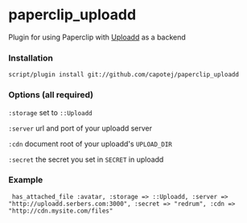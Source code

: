 # paperclip_uploadd

Plugin for using Paperclip with [Uploadd](http://github.com/capotej/paperclip_uploadd) as a backend

### Installation

    script/plugin install git://github.com/capotej/paperclip_uploadd

### Options (all required)

`:storage` set to `::Uploadd`

`:server` url and port of your uploadd server

`:cdn` document root of your uploadd's `UPLOAD_DIR`

`:secret` the secret you set in `SECRET` in uploadd



### Example

     has_attached_file :avatar, :storage => ::Uploadd, :server => "http://uploadd.serbers.com:3000", :secret => "redrum", :cdn => "http://cdn.mysite.com/files"

